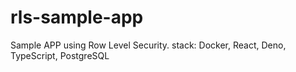# rls-sample-app
Sample APP using Row Level Security.  stack: Docker, React,  Deno, TypeScript, PostgreSQL 
